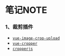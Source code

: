 # 笔记NOTE

### 1、裁剪插件
+ [`vue-image-crop-upload`](https://github.com/dai-siki/vue-image-crop-upload)
+ [`vue-cropper`](https://github.com/xyxiao001/vue-cropper)
+ [`cropperjs`](https://github.com/fengyuanchen/cropperjs)